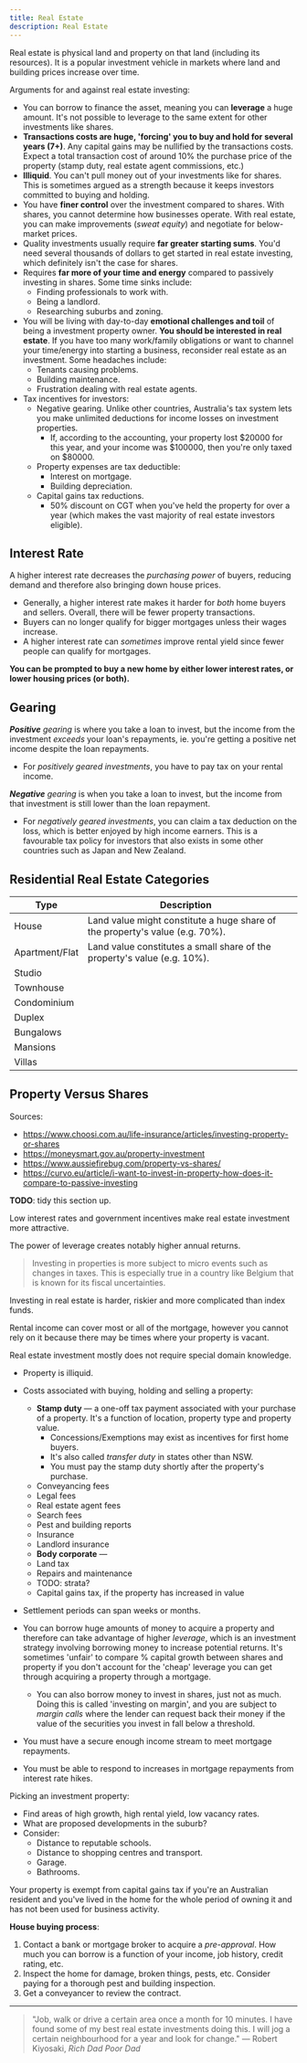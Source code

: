 ```yaml
---
title: Real Estate
description: Real Estate
---
```


Real estate is physical land and property on that land (including its resources). It is a popular investment vehicle in markets where land and building prices increase over time.

Arguments for and against real estate investing:
- You can borrow to finance the asset, meaning you can **leverage** a huge amount. It's not possible to leverage to the same extent for other investments like shares.
- **Transactions costs are huge, 'forcing' you to buy and hold for several years (7+)**. Any capital gains may be nullified by the transactions costs. Expect a total transaction cost of around 10% the purchase price of the property (stamp duty, real estate agent commissions, etc.)
- **Illiquid**. You can't pull money out of your investments like for shares. This is sometimes argued as a strength because it keeps investors committed to buying and holding.
- You have **finer control** over the investment compared to shares. With shares, you cannot determine how businesses operate. With real estate, you can make improvements (*sweat equity*) and negotiate for below-market prices.
- Quality investments usually require **far greater starting sums**. You'd need several thousands of dollars to get started in real estate investing, which definitely isn't the case for shares.
- Requires **far more of your time and energy** compared to passively investing in shares. Some time sinks include:
	- Finding professionals to work with.
	- Being a landlord.
	- Researching suburbs and zoning.
- You will be living with day-to-day **emotional challenges and toil** of being a investment property owner. **You should be interested in real estate**. If you have too many work/family obligations or want to channel your time/energy into starting a business, reconsider real estate as an investment. Some headaches include:
	- Tenants causing problems.
	- Building maintenance.
	- Frustration dealing with real estate agents.
- Tax incentives for investors:
	- Negative gearing. Unlike other countries, Australia's tax system lets you make unlimited deductions for income losses on investment properties.
		- If, according to the accounting, your property lost $20000 for this year, and your income was $100000, then you're only taxed on $80000.
	- Property expenses are tax deductible:
		- Interest on mortgage.
		- Building depreciation.
	- Capital gains tax reductions.
		- 50% discount on CGT when you've held the property for over a year (which makes the vast majority of real estate investors eligible).
	
## Interest Rate
A higher interest rate decreases the *purchasing power* of buyers, reducing demand and therefore also bringing down house prices. 
- Generally, a higher interest rate makes it harder for *both* home buyers and sellers. Overall, there will be fewer property transactions.
- Buyers can no longer qualify for bigger mortgages unless their wages increase.
- A higher interest rate can *sometimes* improve rental yield since fewer people can qualify for mortgages.

**You can be prompted to buy a new home by either lower interest rates, or lower housing prices (or both).**

## Gearing
***Positive** gearing* is where you take a loan to invest, but the income from the investment *exceeds* your loan's repayments, ie. you're getting a positive net income despite the loan repayments. 
- For *positively geared investments*, you have to pay tax on your rental income. 

***Negative** gearing* is when you take a loan to invest, but the income from that investment is still lower than the loan repayment. 
- For *negatively geared investments*, you can claim a tax deduction on the loss, which is better enjoyed by high income earners. This is a favourable tax policy for investors that also exists in some other countries such as Japan and New Zealand.

## Residential Real Estate Categories
| Type               | Description    |     |
| -------------- | --- | --- |
| House | Land value might constitute a huge share of the property's value (e.g. 70%).    |     |
| Apartment/Flat | Land value constitutes a small share of the property's value (e.g. 10%).     |     |
| Studio         |     |     | 
| Townhouse      |     |     |
| Condominium    |     |     |
| Duplex         |     |     |
| Bungalows      |     |     |
| Mansions       |     |     |
| Villas         |     |     |

## Property Versus Shares
Sources:
- https://www.choosi.com.au/life-insurance/articles/investing-property-or-shares
- https://moneysmart.gov.au/property-investment
- https://www.aussiefirebug.com/property-vs-shares/
- https://curvo.eu/article/i-want-to-invest-in-property-how-does-it-compare-to-passive-investing

**TODO**: tidy this section up.


Low interest rates and government incentives make real estate investment more attractive.

The power of leverage creates notably higher annual returns.

> Investing in properties is more subject to micro events such as changes in taxes. This is especially true in a country like Belgium that is known for its fiscal uncertainties.

Investing in real estate is harder, riskier and more complicated than index funds.


Rental income can cover most or all of the mortgage, however you cannot rely on it because there may be times where your property is vacant.

Real estate investment mostly does not require special domain knowledge.

- Property is illiquid.
- Costs associated with buying, holding and selling a property:
    - **Stamp duty** — a one-off tax payment associated with your purchase of a property. It's a function of location, property type and property value.
        - Concessions/Exemptions may exist as incentives for first home buyers. 
        - It's also called *transfer duty* in states other than NSW.
        - You must pay the stamp duty shortly after the property's purchase.
    - Conveyancing fees
    - Legal fees
    - Real estate agent fees
    - Search fees
    - Pest and building reports
    - Insurance
    - Landlord insurance
    - **Body corporate** — 
    - Land tax
    - Repairs and maintenance 
    - TODO: strata?
    - Capital gains tax, if the property has increased in value
- Settlement periods can span weeks or months.
- You can borrow huge amounts of money to acquire a property and therefore can take advantage of higher *leverage*, which is an investment strategy involving borrowing money to increase potential returns. It's sometimes 'unfair' to compare % capital growth between shares and property if you don't account for the 'cheap' leverage you can get through acquiring a property through a mortgage.
    - You can also borrow money to invest in shares, just not as much. Doing this is called 'investing on margin', and you are subject to *margin calls* where the lender can request back their money if the value of the securities you invest in fall below a threshold.

- You must have a secure enough income stream to meet mortgage repayments.
- You must be able to respond to increases in mortgage repayments from interest rate hikes.

Picking an investment property:
- Find areas of high growth, high rental yield, low vacancy rates.
- What are proposed developments in the suburb?
- Consider: 
    - Distance to reputable schools.
    - Distance to shopping centres and transport.
    - Garage.
    - Bathrooms.

Your property is exempt from capital gains tax if you're an Australian resident and you've lived in the home for the whole period of owning it and has not been used for business activity.

**House buying process**:
1. Contact a bank or mortgage broker to acquire a *pre-approval*. How much you can borrow is a function of your income, job history, credit rating, etc.
2. Inspect the home for damage, broken things, pests, etc. Consider paying for a thorough pest and building inspection.
3. Get a conveyancer to review the contract.


---
> "Job, walk or drive a certain area once a month for 10 minutes. I have found some of my best real estate investments doing this. I will jog a certain neighbourhood for a year and look for change." — Robert Kiyosaki, *Rich Dad Poor Dad*

